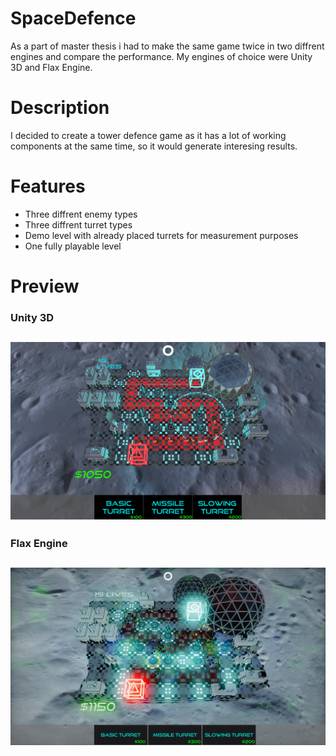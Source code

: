 # SpaceDefence

As a part of master thesis i had to make the same game twice in two diffrent engines and compare the performance. My engines of choice were Unity 3D and Flax Engine.

# Description
I decided to create a tower defence game as it has a lot of working components at the same time, so it would generate interesing results. 

# Features
* Three diffrent enemy types
* Three diffrent turret types
* Demo level with already placed turrets for measurement purposes
* One fully playable level

# Preview
### __Unity 3D__
![](Images/Unity.png)
---

### __Flax Engine__
![](Images/Flax.png)
---
